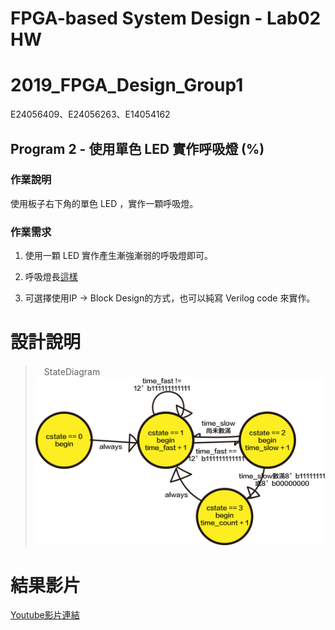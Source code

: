 # FPGA-based System Design - Lab02 HW
# 2019_FPGA_Design_Group1
E24056409、E24056263、E14054162

## Program 2 - 使用單色 LED 實作呼吸燈 (%)

### 作業說明

使用板子右下角的單色 LED ，實作一顆呼吸燈。

### 作業需求

1. 使用一顆 LED 實作產生漸強漸弱的呼吸燈即可。

2. 呼吸燈長[這樣](https://www.youtube.com/watch?v=Z6tbQ0HNmag)

3. 可選擇使用IP -> Block Design的方式，也可以純寫 Verilog code 來實作。

# 設計說明
>　StateDiagram
![fsm](images/FPGA_Lab02_p2.png)

# 結果影片
[Youtube影片連結](https://youtu.be/4piXqNh4t54)
